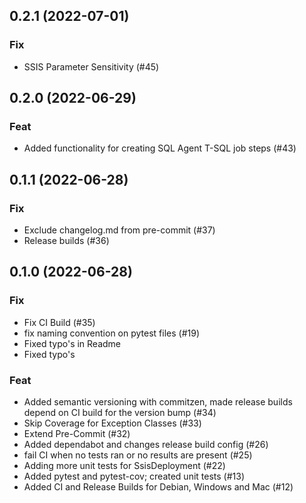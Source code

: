 ## 0.2.1 (2022-07-01)

### Fix

- SSIS Parameter Sensitivity (#45)

## 0.2.0 (2022-06-29)

### Feat

- Added functionality for creating SQL Agent T-SQL job steps (#43)

## 0.1.1 (2022-06-28)

### Fix

- Exclude changelog.md from pre-commit (#37)
- Release builds (#36)

## 0.1.0 (2022-06-28)

### Fix

- Fix CI Build (#35)
- fix naming convention on pytest files (#19)
- Fixed typo's in Readme
- Fixed typo's

### Feat

- Added semantic versioning with commitzen, made release builds depend on CI build for the version bump (#34)
- Skip Coverage for Exception Classes (#33)
- Extend Pre-Commit (#32)
- Added dependabot and changes release build config (#26)
- fail CI when no tests ran or no results are present (#25)
- Adding more unit tests for SsisDeployment (#22)
- Added pytest and pytest-cov; created unit tests (#13)
- Added CI and Release Builds for Debian, Windows and Mac (#12)
